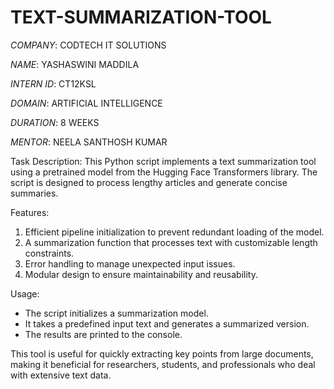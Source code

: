 # TEXT-SUMMARIZATION-TOOL

*COMPANY*: CODTECH IT SOLUTIONS

*NAME*: YASHASWINI MADDILA

*INTERN ID*: CT12KSL

*DOMAIN*: ARTIFICIAL INTELLIGENCE

*DURATION*: 8 WEEKS

*MENTOR*: NEELA SANTHOSH KUMAR

Task Description:
This Python script implements a text summarization tool using a pretrained model from the Hugging Face Transformers library. The script is designed to process lengthy articles and generate concise summaries. 

Features:
1. Efficient pipeline initialization to prevent redundant loading of the model.
2. A summarization function that processes text with customizable length constraints.
3. Error handling to manage unexpected input issues.
4. Modular design to ensure maintainability and reusability.

Usage:
- The script initializes a summarization model.
- It takes a predefined input text and generates a summarized version.
- The results are printed to the console.

This tool is useful for quickly extracting key points from large documents, making it beneficial for researchers, students, and professionals who deal with extensive text data.

